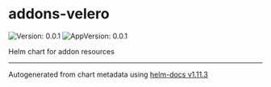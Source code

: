 # addons-velero

![Version: 0.0.1](https://img.shields.io/badge/Version-0.0.1-informational?style=flat-square) ![AppVersion: 0.0.1](https://img.shields.io/badge/AppVersion-0.0.1-informational?style=flat-square)

Helm chart for addon resources

----------------------------------------------
Autogenerated from chart metadata using [helm-docs v1.11.3](https://github.com/norwoodj/helm-docs/releases/v1.11.3)
